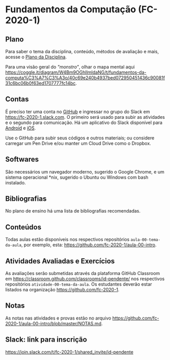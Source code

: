# Fundamentos da Computação (FC-2020-1)

## Plano

Para saber o tema da disciplina, conteúdo, métodos de avaliação e mais, acesse o [Plano da Disciplina](https://github.com/fc-2020-1/aula-00-intro/blob/master/PLANO.md).

Para uma visão geral do _"monstro"_, olhar o mapa mental aqui <https://coggle.it/diagram/W4Bm9OGhIlmldaNG/t/fundamentos-da-computa%C3%A7%C3%A3o/40c69e240b4937bed072950451436c90081f31c6bc06b0f63ed1707777fc14bc>.

## Contas

É preciso ter uma conta no [GitHub](https://github.com/join) e ingressar no grupo do Slack em <https://fc-2020-1.slack.com>. O primeiro será usado para subir as atividades e o segundo para comunicação. Há um aplicativo do Slack disponível para [Android](https://play.google.com/store/apps/details?id=com.Slack&hl=pt_BR) e [iOS](https://itunes.apple.com/br/app/slack/id618783545).

Use o GitHub para subir seus códigos e outros materiais; ou considere carregar um Pen Drive e/ou manter um Cloud Drive como o Dropbox.

## Softwares

São necessários um navegador moderno, sugerido o Google Chrome, e um sistema operacional *nix, sugerido o Ubuntu ou Windows com bash instalado.

## Bibliografias

No plano de ensino há uma lista de bibliografias recomendadas.

## Conteúdos

Todas aulas estão disponíveis nos respectivos repositórios `aula-00-tema-da-aula`, por exemplo, esta: <https://github.com/fc-2020-1/aula-00-intro>.

## Atividades Avaliadas e Exercícios

As avaliações serão submetidas através da plataforma GitHub Classroom em <https://classroom.github.com/classrooms/id-pendente/> nos respectivos repositórios `atividade-00-tema-da-aula`. Os estudantes deverão estar listados na organização <https://github.com/fc-2020-1>.

## Notas

As notas nas atividades e provas estão no arquivo <https://github.com/fc-2020-1/aula-00-intro/blob/master/NOTAS.md>.

## Slack: link para inscrição

<https://join.slack.com/t/fc-2020-1/shared_invite/id-pendente>
